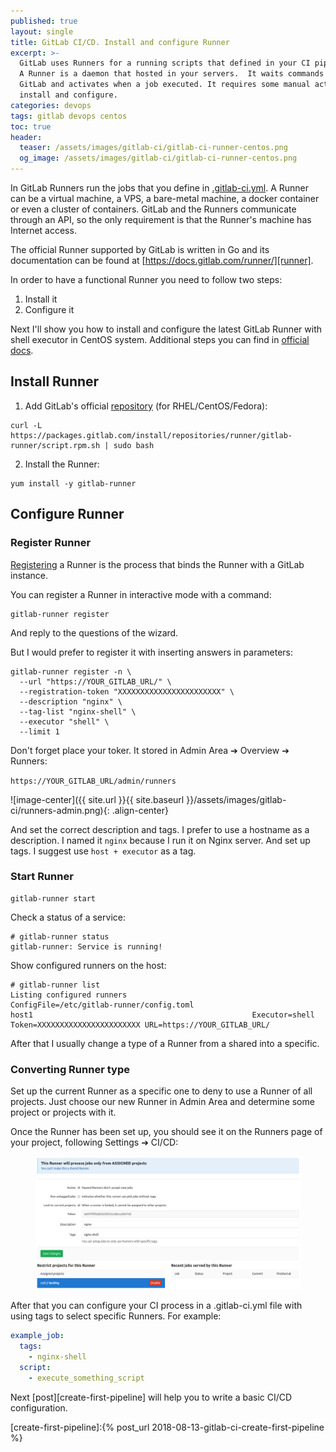 ```yaml
---
published: true
layout: single
title: GitLab CI/CD. Install and configure Runner
excerpt: >-
  GitLab uses Runners for a running scripts that defined in your CI pipeline.
  A Runner is a daemon that hosted in your servers.  It waits commands from
  GitLab and activates when a job executed. It requires some manual actions to
  install and configure.
categories: devops
tags: gitlab devops centos
toc: true
header:
  teaser: /assets/images/gitlab-ci/gitlab-ci-runner-centos.png
  og_image: /assets/images/gitlab-ci/gitlab-ci-runner-centos.png
---
```


In GitLab Runners run the jobs that you define in [.gitlab-ci.yml][gitlab-ci.yml].
A Runner can be a virtual machine, a VPS, a bare-metal machine, a docker container
or even a cluster of containers. GitLab and the Runners communicate through an API,
so the only requirement is that the Runner's machine has Internet access.

The official Runner supported by GitLab is written in Go and its documentation
can be found at [https://docs.gitlab.com/runner/][runner].

In order to have a functional Runner you need to follow two steps:
1. Install it
2. Configure it

Next I'll show you how to install and configure the latest GitLab Runner with
shell executor in CentOS system. Additional steps you can find in
[official docs](https://docs.gitlab.com/runner/install/index.html).

## Install Runner

1. Add GitLab's official [repository][runner-repository] (for RHEL/CentOS/Fedora):
```
curl -L https://packages.gitlab.com/install/repositories/runner/gitlab-runner/script.rpm.sh | sudo bash
```

2. Install the Runner:
```
yum install -y gitlab-runner
```


## Configure Runner

### Register Runner

[Registering][register-runner] a Runner is the process that binds the Runner
with a GitLab instance.

You can register a Runner in interactive mode with a command:
```
gitlab-runner register
```

And reply to the questions of the wizard.

But I would prefer to register it with inserting answers in parameters:
```shell
gitlab-runner register -n \
  --url "https://YOUR_GITLAB_URL/" \
  --registration-token "XXXXXXXXXXXXXXXXXXXXXXX" \
  --description "nginx" \
  --tag-list "nginx-shell" \
  --executor "shell" \
  --limit 1
```

Don't forget place your toker. It stored in Admin Area ➔ Overview ➔ Runners:

`https://YOUR_GITLAB_URL/admin/runners`

![image-center]({{ site.url }}{{ site.baseurl }}/assets/images/gitlab-ci/runners-admin.png){: .align-center}

And set the correct description and tags. I prefer to use a hostname as a description.
I named it `nginx` because I run it on Nginx server. And set up tags.
I suggest use `host + executor` as a tag.

### Start Runner
```
gitlab-runner start
```

Check a status of a service:
```
# gitlab-runner status
gitlab-runner: Service is running!
```

Show configured runners on the host:
```
# gitlab-runner list
Listing configured runners                          ConfigFile=/etc/gitlab-runner/config.toml
host1                                                 Executor=shell Token=XXXXXXXXXXXXXXXXXXXXXXX URL=https://YOUR_GITLAB_URL/
```

After that I usually change a type of a Runner from a shared into a specific.

### Converting Runner type

Set up the current Runner as a specific one to deny to use a Runner of all projects.
Just choose our new Runner in Admin Area and determine some project or projects with it.

Once the Runner has been set up, you should see it on the Runners page of your
project, following Settings ➔ CI/CD:

<figure>
	<a href="/assets/images/gitlab-ci/change-runner-type.png">
    <img src="/assets/images/gitlab-ci/change-runner-type.png">
  </a>
</figure>

After that you can configure your CI process in a .gitlab-ci.yml file with
using tags to select specific Runners. For example:
```yaml
example_job:
  tags:
    - nginx-shell
  script:
    - execute_something_script
```

Next [post][create-first-pipeline] will help you to write a basic CI/CD configuration.

[gitlab-ci.yml]:https://docs.gitlab.com/ce/ci/yaml/README.html
[runner]:https://docs.gitlab.com/runner
[runner-repository]:https://docs.gitlab.com/runner/install/linux-repository.html
[register-runner]:https://docs.gitlab.com/runner/register

[create-first-pipeline]:{% post_url 2018-08-13-gitlab-ci-create-first-pipeline %}
